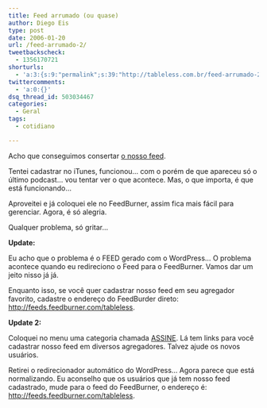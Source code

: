 ```yaml
---
title: Feed arrumado (ou quase)
author: Diego Eis
type: post
date: 2006-01-20
url: /feed-arrumado-2/
tweetbackscheck:
  - 1356170721
shorturls:
  - 'a:3:{s:9:"permalink";s:39:"http://tableless.com.br/feed-arrumado-2";s:7:"tinyurl";s:26:"http://tinyurl.com/3vfggl7";s:4:"isgd";s:19:"http://is.gd/45XJFX";}'
twittercomments:
  - 'a:0:{}'
dsq_thread_id: 503034467
categories:
  - Geral
tags:
  - cotidiano

---
```

Acho que conseguimos consertar [o nosso feed][1].
  
Tentei cadastrar no iTunes, funcionou&#8230; com o porém de que apareceu só o último podcast&#8230; vou tentar ver o que acontece. Mas, o que importa, é que está funcionando&#8230;

Aproveitei e já coloquei ele no FeedBurner, assim fica mais fácil para gerenciar. Agora, é só alegria.
  
Qualquer problema, só gritar&#8230;

**Update:**
  
Eu acho que o problema é o FEED gerado com o WordPress&#8230; O problema acontece quando eu redireciono o Feed para o FeedBurner. Vamos dar um jeito nisso já já.
  
Enquanto isso, se você quer cadastrar nosso feed em seu agregador favorito, cadastre o endereço do FeedBurder direto: <http://feeds.feedburner.com/tableless>.

**Update 2:**
  
Coloquei no menu uma categoria chamada [ASSINE][2]. Lá tem links para você cadastrar nosso feed em diversos agregadores. Talvez ajude os novos usuários.
  
Retirei o redirecionador automático do WordPress&#8230; Agora parece que está normalizando. Eu aconselho que os usuários que já tem nosso feed cadastrado, mude para o feed do FeedBurner, o endereço é: <http://feeds.feedburner.com/tableless>.

 [1]: http://feeds.feedburner.com/tableless
 [2]: http://tableless.com.br/assine/